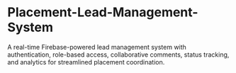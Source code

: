 # Placement-Lead-Management-System
A real-time Firebase-powered lead management system with authentication, role-based access, collaborative comments, status tracking, and analytics for streamlined placement coordination.
